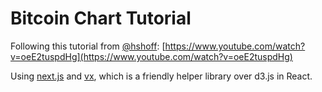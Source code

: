 # Bitcoin Chart Tutorial

Following this tutorial from [@hshoff](https://twitter.com/hshoff):
[https://www.youtube.com/watch?v=oeE2tuspdHg](https://www.youtube.com/watch?v=oeE2tuspdHg)

Using [next.js](https://github.com/zeit/next.js/) and [vx](https://github.com/hshoff/vx), which is a friendly helper library over d3.js in React.
